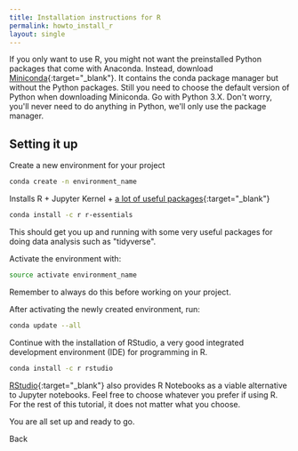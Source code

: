 ```yaml
---
title: Installation instructions for R
permalink: howto_install_r
layout: single
---
```

If you only want to use R, you might not want the preinstalled Python packages that come with Anaconda. Instead, download [Miniconda](https://conda.io/miniconda.html){:target="_blank"}. It contains the conda package manager but without the Python packages. Still you need to choose the default version of Python when downloading Miniconda. Go with Python 3.X. Don't worry, you'll never need to do anything in Python, we'll only use the package manager.

## Setting it up
Create a new environment for your project
```bash
conda create -n environment_name
```

Installs R + Jupyter Kernel + [a lot of useful packages](https://docs.anaconda.com/anaconda/packages/r-language-pkg-docs#){:target="_blank"}
```bash
conda install -c r r-essentials
```
This should get you up and running with some very useful packages for doing data analysis such as "tidyverse".

Activate the environment with:
```bash
source activate environment_name
```
Remember to always do this before working on your project.

After activating the newly created environment, run:
```bash
conda update --all
```

Continue with the installation of RStudio, a very good integrated development environment (IDE) for programming in R.
```bash
conda install -c r rstudio
```

[RStudio](https://www.rstudio.com/){:target="_blank"} also provides R Notebooks as a viable alternative to Jupyter notebooks. Feel free to choose whatever you prefer if using R. For the rest of this tutorial, it does not matter what you choose.

You are all set up and ready to go.

<a onclick="window.history.back()">Back</a>
